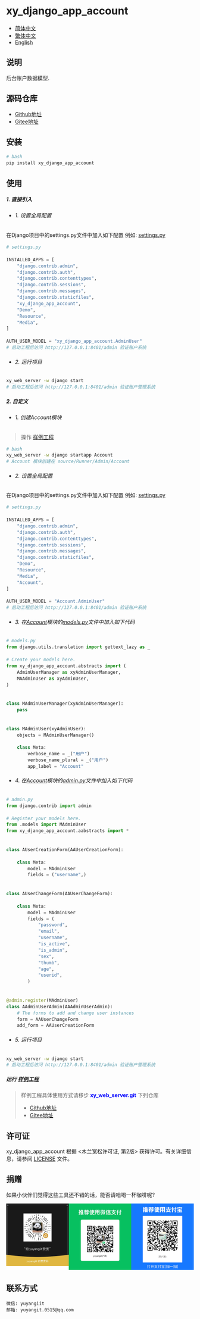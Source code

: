 <!--
 * @Author: 余洋 yuyangit.0515@qq.com
 * @Date: 2024-10-18 13:02:23
 * @LastEditors: 余洋 yuyangit.0515@qq.com
 * @LastEditTime: 2024-10-23 20:51:38
 * @FilePath: /xy_django_app_account/README.md
 * @Description: 这是默认设置,请设置`customMade`, 打开koroFileHeader查看配置 进行设置: https://github.com/OBKoro1/koro1FileHeader/wiki/%E9%85%8D%E7%BD%AE
-->
# xy_django_app_account

- [简体中文](readme/README_zh_CN.md)
- [繁体中文](readme/README_zh_TW.md)
- [English](readme/README_en.md)

## 说明

后台账户数据模型.

## 源码仓库

- <a href="https://github.com/xy-django-app/xy_django_app_account.git" target="_blank">Github地址</a>  
- <a href="https://gitee.com/xy-django-app/xy_django_app_account.git" target="_blank">Gitee地址</a>

## 安装

```bash
# bash
pip install xy_django_app_account
```

## 使用

##### 1. 直接引入

- ###### 1. 设置全局配置

在Django项目中的settings.py文件中加入如下配置
例如: [settings.py](./samples/xy_web_server_demo/source/Runner/Admin/xy_web_server_demo/settings.py)
```python
# settings.py

INSTALLED_APPS = [
    "django.contrib.admin",
    "django.contrib.auth",
    "django.contrib.contenttypes",
    "django.contrib.sessions",
    "django.contrib.messages",
    "django.contrib.staticfiles",
    "xy_django_app_account",
    "Demo",
    "Resource",
    "Media",
]

AUTH_USER_MODEL = "xy_django_app_account.AdminUser"
# 启动工程后访问 http://127.0.0.1:8401/admin 验证账户系统
```

- ###### 2. 运行项目

```bash
xy_web_server -w django start
# 启动工程后访问 http://127.0.0.1:8401/admin 验证账户管理系统
```

##### 2. 自定义

- ###### 1. 创建Account模块

> 操作 [样例工程](./samples/xy_web_server_demo/)

```bash
# bash
xy_web_server -w django startapp Account
# Account 模块创建在 source/Runner/Admin/Account 
```

- ###### 2. 设置全局配置

在Django项目中的settings.py文件中加入如下配置
例如: [settings.py](./samples/xy_web_server_demo/source/Runner/Admin/xy_web_server_demo/settings.py)

```python
# settings.py

INSTALLED_APPS = [
    "django.contrib.admin",
    "django.contrib.auth",
    "django.contrib.contenttypes",
    "django.contrib.sessions",
    "django.contrib.messages",
    "django.contrib.staticfiles",
    "Demo",
    "Resource",
    "Media",
    "Account",
]

AUTH_USER_MODEL = "Account.AdminUser"
# 启动工程后访问 http://127.0.0.1:8401/admin 验证账户系统
```

- ###### 3. 在[Account](./samples/xy_web_server_demo/source/Runner/Admin/Account)模块的[models.py](./samples/xy_web_server_demo/source/Runner/Admin/Account/models.py)文件中加入如下代码

```python
# models.py
from django.utils.translation import gettext_lazy as _

# Create your models here.
from xy_django_app_account.abstracts import (
    AdminUserManager as xyAdminUserManager,
    MAAdminUser as xyAdminUser,
)


class MAdminUserManager(xyAdminUserManager):
    pass


class MAdminUser(xyAdminUser):
    objects = MAdminUserManager()

    class Meta:
        verbose_name = _("用户")
        verbose_name_plural = _("用户")
        app_label = "Account"

```

- ###### 4. 在[Account](./samples/xy_web_server_demo/source/Runner/Admin/Account)模块的[admin.py](./samples/xy_web_server_demo/source/Runner/Admin/Account/admin.py)文件中加入如下代码

```python
# admin.py
from django.contrib import admin

# Register your models here.
from .models import MAdminUser
from xy_django_app_account.aabstracts import *


class AUserCreationForm(AAUserCreationForm):

    class Meta:
        model = MAdminUser
        fields = ("username",)


class AUserChangeForm(AAUserChangeForm):

    class Meta:
        model = MAdminUser
        fields = (
            "password",
            "email",
            "username",
            "is_active",
            "is_admin",
            "sex",
            "thumb",
            "age",
            "userid",
        )


@admin.register(MAdminUser)
class AAdminUserAdmin(AAAdminUserAdmin):
    # The forms to add and change user instances
    form = AAUserChangeForm
    add_form = AAUserCreationForm

```

- ###### 5. 运行项目

```bash
xy_web_server -w django start
# 启动工程后访问 http://127.0.0.1:8401/admin 验证账户管理系统
```

##### 运行 [样例工程](./samples/xy_web_server_demo)

> 样例工程具体使用方式请移步 <b style="color: blue">xy_web_server.git</b> 下列仓库
> - <a href="https://github.com/xy-web-service/xy_web_server.git" target="_blank">Github地址</a>  
> - <a href="https://gitee.com/xy-web-service/xy_web_server.git" target="_blank">Gitee地址</a>


## 许可证
xy_django_app_account 根据 <木兰宽松许可证, 第2版> 获得许可。有关详细信息，请参阅 [LICENSE](LICENSE) 文件。

## 捐赠
如果小伙伴们觉得这些工具还不错的话，能否请咱喝一杯咖啡呢?  

![Pay-Total](./readme/Pay-Total.png)

## 联系方式

```
微信: yuyangiit
邮箱: yuyangit.0515@qq.com
```